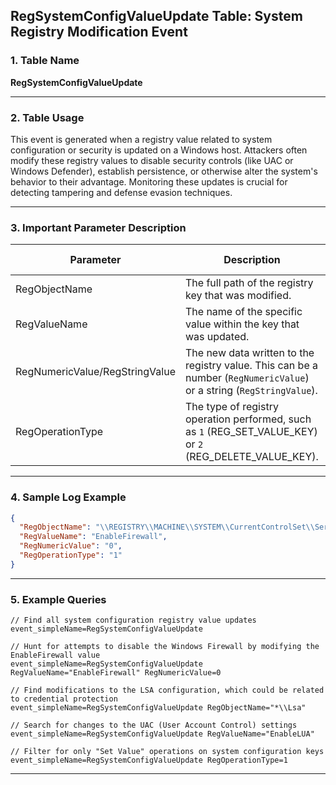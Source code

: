 ## RegSystemConfigValueUpdate Table: System Registry Modification Event

### 1. Table Name
**RegSystemConfigValueUpdate**

---

### 2. Table Usage
This event is generated when a registry value related to system configuration or security is updated on a Windows host. Attackers often modify these registry values to disable security controls (like UAC or Windows Defender), establish persistence, or otherwise alter the system's behavior to their advantage. Monitoring these updates is crucial for detecting tampering and defense evasion techniques.

---

### 3. Important Parameter Description

| Parameter | Description | Platforms Affected |
|---|---|---|
| RegObjectName | The full path of the registry key that was modified. | Windows Only |
| RegValueName | The name of the specific value within the key that was updated. | Windows Only |
| RegNumericValue/RegStringValue | The new data written to the registry value. This can be a number (`RegNumericValue`) or a string (`RegStringValue`). | Windows Only |
| RegOperationType | The type of registry operation performed, such as `1` (REG_SET_VALUE_KEY) or `2` (REG_DELETE_VALUE_KEY). | Windows Only |

---

### 4. Sample Log Example

```json
{
  "RegObjectName": "\\REGISTRY\\MACHINE\\SYSTEM\\CurrentControlSet\\Services\\SharedAccess\\Parameters\\FirewallPolicy\\StandardProfile",
  "RegValueName": "EnableFirewall",
  "RegNumericValue": "0",
  "RegOperationType": "1"
}
```

---

### 5. Example Queries
```xql
// Find all system configuration registry value updates
event_simpleName=RegSystemConfigValueUpdate

// Hunt for attempts to disable the Windows Firewall by modifying the EnableFirewall value
event_simpleName=RegSystemConfigValueUpdate RegValueName="EnableFirewall" RegNumericValue=0

// Find modifications to the LSA configuration, which could be related to credential protection
event_simpleName=RegSystemConfigValueUpdate RegObjectName="*\\Lsa"

// Search for changes to the UAC (User Account Control) settings
event_simpleName=RegSystemConfigValueUpdate RegValueName="EnableLUA"

// Filter for only "Set Value" operations on system configuration keys
event_simpleName=RegSystemConfigValueUpdate RegOperationType=1
```
---